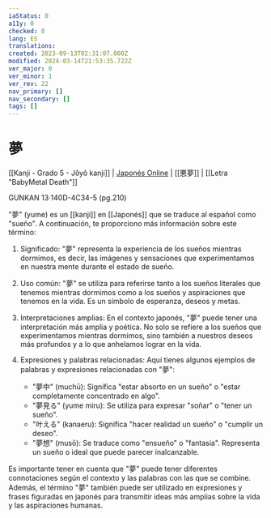 ```yaml
---
iaStatus: 0
a11y: 0
checked: 0
lang: ES
translations: 
created: 2023-09-13T02:31:07.000Z
modified: 2024-03-14T21:53:35.722Z
ver_major: 0
ver_minor: 1
ver_rev: 22
nav_primary: []
nav_secondary: []
tags: []
---
```

# 夢

[[Kanji - Grado 5 - Jôyô kanji]] | [Japonés Online](http://japonesonline.com/kanjis/busqueda/?s=%E5%A4%A2&x=0&y=0) | [[悪夢]] | [[Letra "BabyMetal Death"]]

GUNKAN 13·140D-4C34-5 (pg.210)

"夢" (yume) es un [[kanji]] en [[Japonés]] que se traduce al español como "sueño". A continuación, te proporciono más información sobre este término:

1. Significado: "夢" representa la experiencia de los sueños mientras dormimos, es decir, las imágenes y sensaciones que experimentamos en nuestra mente durante el estado de sueño.
    
2. Uso común: "夢" se utiliza para referirse tanto a los sueños literales que tenemos mientras dormimos como a los sueños y aspiraciones que tenemos en la vida. Es un símbolo de esperanza, deseos y metas.
    
3. Interpretaciones amplias: En el contexto japonés, "夢" puede tener una interpretación más amplia y poética. No solo se refiere a los sueños que experimentamos mientras dormimos, sino también a nuestros deseos más profundos y a lo que anhelamos lograr en la vida.
    
4. Expresiones y palabras relacionadas: Aquí tienes algunos ejemplos de palabras y expresiones relacionadas con "夢":
    
    - "夢中" (muchū): Significa "estar absorto en un sueño" o "estar completamente concentrado en algo".
    - "夢見る" (yume miru): Se utiliza para expresar "soñar" o "tener un sueño".
    - "叶える" (kanaeru): Significa "hacer realidad un sueño" o "cumplir un deseo".
    - "夢想" (musō): Se traduce como "ensueño" o "fantasía". Representa un sueño o ideal que puede parecer inalcanzable.

Es importante tener en cuenta que "夢" puede tener diferentes connotaciones según el contexto y las palabras con las que se combine. Además, el término "夢" también puede ser utilizado en expresiones y frases figuradas en japonés para transmitir ideas más amplias sobre la vida y las aspiraciones humanas.